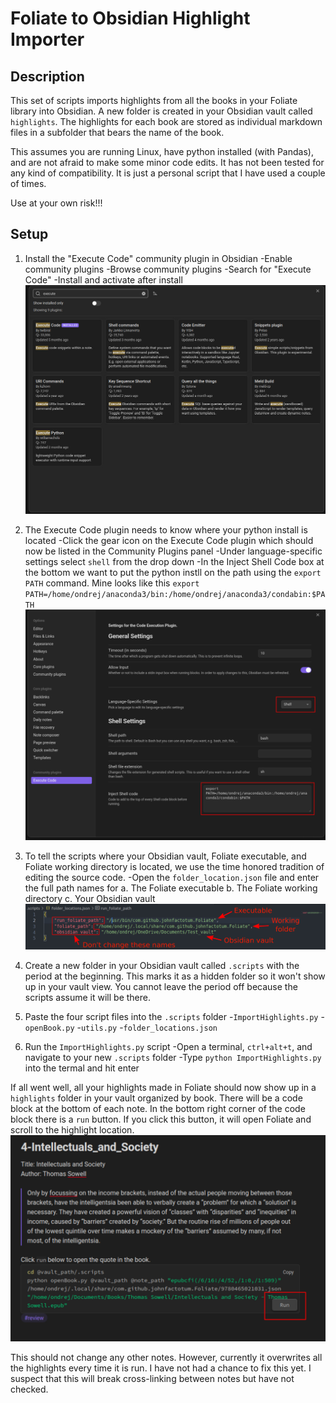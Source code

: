 # Foliate to Obsidian Highlight Importer

## Description
This set of scripts imports highlights from all the books in your Foliate library into Obsidian. A new folder is created in your Obsidian vault called `highlights`. The highlights for each book are stored as individual markdown files in a subfolder that bears the name of the book.

This assumes you are running Linux, have python installed (with Pandas), and are not afraid to make some minor code edits. It has not been tested for any kind of compatibility. It is just a personal script that I have used a couple of times.

Use at your own risk!!!

## Setup

1. Install the "Execute Code" community plugin in Obsidian
    -Enable community plugins
    -Browse community plugins
    -Search for "Execute Code"
    -Install and activate after install
    ![](images/execute_code_screenshot.jpg)


2. The Execute Code plugin needs to know where your python install is located
    -Click the gear icon on the Execute Code plugin which should now be listed in the Community Plugins panel
    -Under language-specific settings select `shell` from the drop down
    -In the Inject Shell Code box at the bottom we want to put the python instll on the path using the `export PATH` command. Mine looks like this `export PATH=/home/ondrej/anaconda3/bin:/home/ondrej/anaconda3/condabin:$PATH`
    ![](images/execute_code_screenshot2.jpg)


3. To tell the scripts where your Obsidian vault, Foliate executable, and Foliate working directory is located, we use the time honored tradition of editing the source code.
    -Open the `folder_location.json` file and enter the full path names for 
        a. The Foliate executable
        b. The Foliate working directory
        c. Your Obsidian vault
    ![](images/json_edit.jpg)


4. Create a new folder in your Obsidian vault called `.scripts` with the period at the beginning. This marks it as a hidden folder so it won't show up in your vault view. You cannot leave the period off because the scripts assume it will be there.


5. Paste the four script files into the `.scripts` folder
    -`ImportHighlights.py`
    -`openBook.py`
    -`utils.py`
    -`folder_locations.json`


6. Run the `ImportHighlights.py` script
    -Open a terminal, `ctrl+alt+t`, and navigate to your new `.scripts` folder
    -Type `python ImportHighlights.py` into the termal and hit enter

If all went well, all your highlights made in Foliate should now show up in a `highlights` folder in your vault organized by book. There will be a code block at the bottom of each note. In the bottom right corner of the code block there is a `run` button. If you click this button, it will open Foliate and scroll to the highlight location.
![](images/note_shot.jpg)

This should not change any other notes. However, currently it overwrites all the highlights every time it is run. I have not had a chance to fix this yet. I suspect that this will break cross-linking between notes but have not checked.